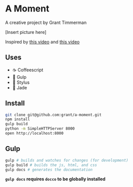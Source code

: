 # A Moment

A creative project by Grant Timmerman

[Insert picture here]

Inspired by [this video](https://www.youtube.com/watch?v=FNxiFOUKpZ4) and [this video](https://www.youtube.com/watch?v=XdaKTnqotbE)

## Uses
- :coffee: Coffeescript
- :tropical_fish: Gulp
- :lipstick: Stylus
- :gem: Jade

## Install

```sh
git clone git@github.com:grant/a-moment.git
npm install
gulp build
python -m SimpleHTTPServer 8000
open http://localhost:8000
```

## Gulp

```sh
gulp # builds and watches for changes (for development)
gulp build # builds the js, html, and css
gulp docs # generates the documentation
```

**`gulp docs` requires `docco` to be globally installed**